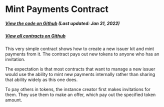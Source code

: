 # Mint Payments Contract

<Zoe-Version/>

##### [View the code on Github](https://github.com/Agoric/agoric-sdk/blob/4e0aece631d8310c7ab8ef3f46fad8981f64d208/packages/zoe/src/contracts/mintPayments.js) (Last updated: Jan 31, 2022)

##### [View all contracts on Github](https://github.com/Agoric/agoric-sdk/tree/master/packages/zoe/src/contracts)

This very simple contract shows how to create a new issuer kit and
mint payments from it. The contract pays out new tokens to anyone who
has an invitation.

The expectation is that most contracts that want to manage a new issuer
would use the ability to mint new payments internally rather than sharing
that ability widely as this one does.

To pay others in tokens, the instance creator first makes
invitations for them. They use them to make an offer, which pay out
the specified token amount.
